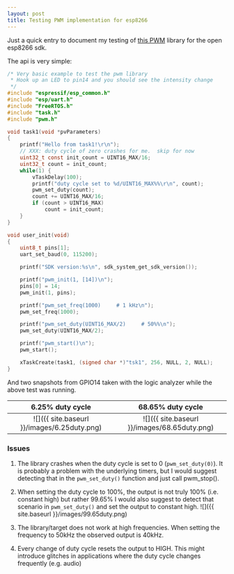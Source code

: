 ```yaml
---
layout: post
title: Testing PWM implementation for esp8266
---
```


Just a quick entry to document my testing of 
[this PWM](https://github.com/SuperHouse/esp-open-rtos/pull/72) library for the open esp8266 sdk.

The api is very simple:

```c
/* Very basic example to test the pwm library
 * Hook up an LED to pin14 and you should see the intensity change
 */
#include "espressif/esp_common.h"
#include "esp/uart.h"
#include "FreeRTOS.h"
#include "task.h"
#include "pwm.h"

void task1(void *pvParameters)
{
    printf("Hello from task1!\r\n");
    // XXX: duty cycle of zero crashes for me.  skip for now
    uint32_t const init_count = UINT16_MAX/16;
    uint32_t count = init_count;
    while(1) {
        vTaskDelay(100);
        printf("duty cycle set to %d/UINT16_MAX%%\r\n", count);
        pwm_set_duty(count);
        count += UINT16_MAX/16;
        if (count > UINT16_MAX)
            count = init_count;
    }
}

void user_init(void)
{
    uint8_t pins[1];
    uart_set_baud(0, 115200);

    printf("SDK version:%s\n", sdk_system_get_sdk_version());

    printf("pwm_init(1, [14])\n");
    pins[0] = 14;
    pwm_init(1, pins);

    printf("pwm_set_freq(1000)     # 1 kHz\n");
    pwm_set_freq(1000);

    printf("pwm_set_duty(UINT16_MAX/2)     # 50%%\n");
    pwm_set_duty(UINT16_MAX/2);

    printf("pwm_start()\n");
    pwm_start();

    xTaskCreate(task1, (signed char *)"tsk1", 256, NULL, 2, NULL);
}
```

And two snapshots from GPIO14 taken with the logic analyzer while the above
test was running.

6.25% duty cycle           |  68.65% duty cycle
:-------------------------:|:----------------------------------:
![]({{ site.baseurl }}/images/6.25duty.png) | ![]({{ site.baseurl }}/images/68.65duty.png)

### Issues

1. The library crashes when the duty cycle is set to 0 (```pwm_set_duty(0)```).
   It is probably a problem with the underlying timers, but I would suggest
   detecting that in the ```pwm_set_duty()``` function and just call pwm_stop().
2. When setting the duty cycle to 100%, the output is not truly 100% (i.e. constant high) but rather 99.65%
   I would also suggest to detect that scenario in ```pwm_set_duty()``` and set the output
   to constant high.
        ![]({{ site.baseurl }}/images/99.65duty.png)

3. The library/target does not work at high frequencies. When setting the
   frequency to 50kHz the observed output is 40kHz.
4. Every change of duty cycle resets the output to HIGH.  This might introduce
   glitches in applications where the duty cycle changes frequently (e.g. audio)



